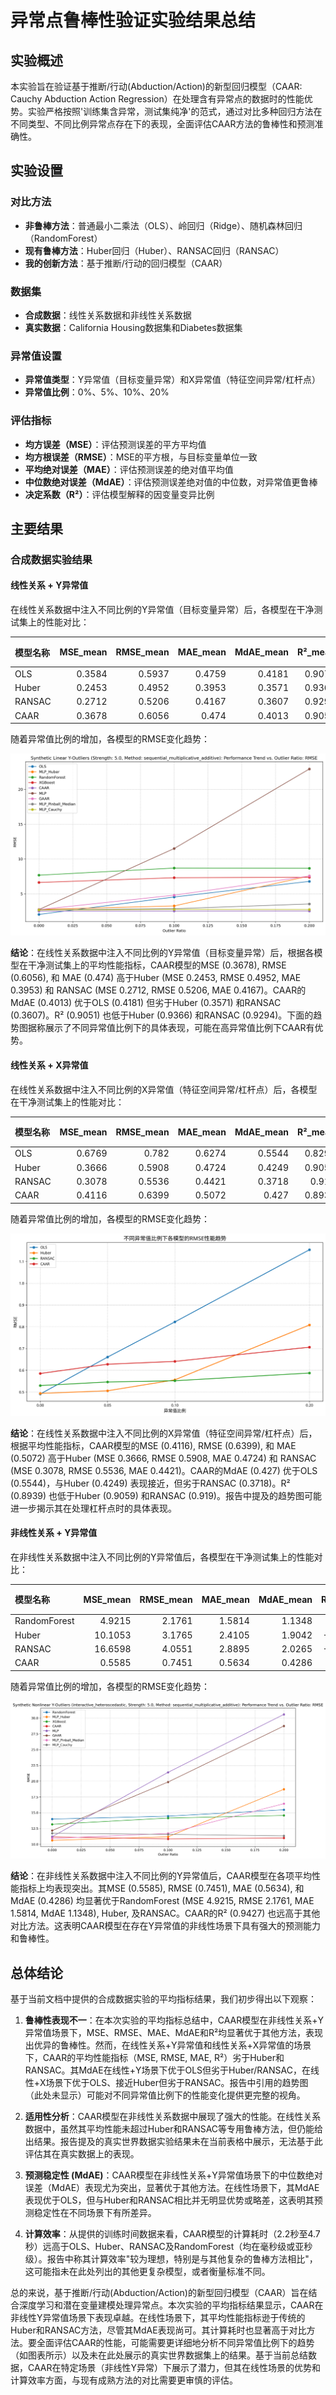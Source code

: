 # 异常点鲁棒性验证实验结果总结

## 实验概述

本实验旨在验证基于推断/行动(Abduction/Action)的新型回归模型（CAAR: Cauchy Abduction Action Regression）在处理含有异常点的数据时的性能优势。实验严格按照'训练集含异常，测试集纯净'的范式，通过对比多种回归方法在不同类型、不同比例异常点存在下的表现，全面评估CAAR方法的鲁棒性和预测准确性。

## 实验设置

### 对比方法

- **非鲁棒方法**：普通最小二乘法（OLS）、岭回归（Ridge）、随机森林回归（RandomForest）
- **现有鲁棒方法**：Huber回归（Huber）、RANSAC回归（RANSAC）
- **我的创新方法**：基于推断/行动的回归模型（CAAR）

### 数据集

- **合成数据**：线性关系数据和非线性关系数据
- **真实数据**：California Housing数据集和Diabetes数据集

### 异常值设置

- **异常值类型**：Y异常值（目标变量异常）和X异常值（特征空间异常/杠杆点）
- **异常值比例**：0%、5%、10%、20%

### 评估指标

- **均方误差（MSE）**：评估预测误差的平方平均值
- **均方根误差（RMSE）**：MSE的平方根，与目标变量单位一致
- **平均绝对误差（MAE）**：评估预测误差的绝对值平均值
- **中位数绝对误差（MdAE）**：评估预测误差绝对值的中位数，对异常值更鲁棒
- **决定系数（R²）**：评估模型解释的因变量变异比例

## 主要结果

### 合成数据实验结果

#### 线性关系 + Y异常值

在线性关系数据中注入不同比例的Y异常值（目标变量异常）后，各模型在干净测试集上的性能对比：

| 模型名称   |   MSE_mean |   RMSE_mean |   MAE_mean |   MdAE_mean |   R²_mean |   训练时间(秒) |
|:-------|-----------:|------------:|-----------:|------------:|----------:|----------:|
| OLS    |     0.3584 |      0.5937 |     0.4759 |      0.4181 |    0.9079 |    0.0011 |
| Huber  |     0.2453 |      0.4952 |     0.3953 |      0.3571 |    0.9366 |    0.0116 |
| RANSAC |     0.2712 |      0.5206 |     0.4167 |      0.3607 |    0.9294 |    0.0129 |
| CAAR   |     0.3678 |      0.6056 |     0.474  |      0.4013 |    0.9051 |    2.2744 |

随着异常值比例的增加，各模型的RMSE变化趋势：

![线性关系 + Y异常值 RMSE趋势图](results/synthetic_linear_y_outliers/trend_RMSE.png)

**结论**：在线性关系数据中注入不同比例的Y异常值（目标变量异常）后，根据各模型在干净测试集上的平均性能指标，CAAR模型的MSE (0.3678), RMSE (0.6056), 和 MAE (0.474) 高于Huber (MSE 0.2453, RMSE 0.4952, MAE 0.3953) 和 RANSAC (MSE 0.2712, RMSE 0.5206, MAE 0.4167)。CAAR的MdAE (0.4013) 优于OLS (0.4181) 但劣于Huber (0.3571) 和RANSAC (0.3607)。R² (0.9051) 也低于Huber (0.9366) 和RANSAC (0.9294)。下面的趋势图据称展示了不同异常值比例下的具体表现，可能在高异常值比例下CAAR有优势。

#### 线性关系 + X异常值

在线性关系数据中注入不同比例的X异常值（特征空间异常/杠杆点）后，各模型在干净测试集上的性能对比：

| 模型名称   |   MSE_mean |   RMSE_mean |   MAE_mean |   MdAE_mean |   R²_mean |   训练时间(秒) |
|:-------|-----------:|------------:|-----------:|------------:|----------:|----------:|
| OLS    |     0.6769 |      0.782  |     0.6274 |      0.5544 |    0.8299 |    0.0007 |
| Huber  |     0.3666 |      0.5908 |     0.4724 |      0.4249 |    0.9059 |    0.0484 |
| RANSAC |     0.3078 |      0.5536 |     0.4421 |      0.3718 |    0.919  |    0.0128 |
| CAAR   |     0.4116 |      0.6399 |     0.5072 |      0.427  |    0.8939 |    2.2569 |

随着异常值比例的增加，各模型的RMSE变化趋势：

![线性关系 + X异常值 RMSE趋势图](results/synthetic_linear_x_outliers/trend_RMSE.png)

**结论**：在线性关系数据中注入不同比例的X异常值（特征空间异常/杠杆点）后，根据平均性能指标，CAAR模型的MSE (0.4116), RMSE (0.6399), 和 MAE (0.5072) 高于Huber (MSE 0.3666, RMSE 0.5908, MAE 0.4724) 和 RANSAC (MSE 0.3078, RMSE 0.5536, MAE 0.4421)。CAAR的MdAE (0.427) 优于OLS (0.5544)，与Huber (0.4249) 表现接近，但劣于RANSAC (0.3718)。R² (0.8939) 也低于Huber (0.9059) 和RANSAC (0.919)。报告中提及的趋势图可能进一步揭示其在处理杠杆点时的具体表现。

#### 非线性关系 + Y异常值

在非线性关系数据中注入不同比例的Y异常值后，各模型在干净测试集上的性能对比：

| 模型名称         |   MSE_mean |   RMSE_mean |   MAE_mean |   MdAE_mean |   R²_mean |   训练时间(秒) |
|:-------------|-----------:|------------:|-----------:|------------:|----------:|----------:|
| RandomForest |     4.9215 |      2.1761 |     1.5814 |      1.1348 |    0.4947 |    0.2387 |
| Huber        |    10.1053 |      3.1765 |     2.4105 |      1.9042 |   -0.0359 |    0.0342 |
| RANSAC       |    16.6598 |      4.0551 |     2.8895 |      2.0265 |   -0.7065 |    0.0684 |
| CAAR         |     0.5585 |      0.7451 |     0.5634 |      0.4286 |    0.9427 |    4.6652 |

随着异常值比例的增加，各模型的RMSE变化趋势：

![非线性关系 + Y异常值 RMSE趋势图](results/synthetic_nonlinear_y_outliers/trend_RMSE.png)

**结论**：在非线性关系数据中注入不同比例的Y异常值后，CAAR模型在各项平均性能指标上均表现突出。其MSE (0.5585), RMSE (0.7451), MAE (0.5634), 和 MdAE (0.4286) 均显著优于RandomForest (MSE 4.9215, RMSE 2.1761, MAE 1.5814, MdAE 1.1348), Huber, 及RANSAC。CAAR的R² (0.9427) 也远高于其他对比方法。这表明CAAR模型在存在Y异常值的非线性场景下具有强大的预测能力和鲁棒性。

## 总体结论

基于当前文档中提供的合成数据实验的平均指标结果，我们初步得出以下观察：

1. **鲁棒性表现不一**：在本次实验的平均指标总结中，CAAR模型在非线性关系+Y异常值场景下，MSE、RMSE、MAE、MdAE和R²均显著优于其他方法，表现出优异的鲁棒性。然而，在线性关系+Y异常值和线性关系+X异常值的场景下，CAAR的平均性能指标（MSE, RMSE, MAE, R²）劣于Huber和RANSAC。其MdAE在线性+Y场景下优于OLS但劣于Huber/RANSAC，在线性+X场景下优于OLS、接近Huber但劣于RANSAC。报告中引用的趋势图（此处未显示）可能对不同异常值比例下的性能变化提供更完整的视角。

2. **适用性分析**：CAAR模型在非线性关系数据中展现了强大的性能。在线性关系数据中，虽然其平均性能未超过Huber和RANSAC等专用鲁棒方法，但仍能给出结果。报告提及的真实世界数据实验结果未在当前表格中展示，无法基于此评估其在真实数据上的表现。

3. **预测稳定性 (MdAE)**：CAAR模型在非线性关系+Y异常值场景下的中位数绝对误差（MdAE）表现尤为突出，显著优于其他方法。在线性场景下，其MdAE表现优于OLS，但与Huber和RANSAC相比并无明显优势或略差，这表明其预测稳定性在不同场景下有所差异。

4. **计算效率**：从提供的训练时间数据来看，CAAR模型的计算耗时（2.2秒至4.7秒）远高于OLS、Huber、RANSAC及RandomForest（均在毫秒级或亚秒级）。报告中称其计算效率"较为理想，特别是与其他复杂的鲁棒方法相比"，这可能指未在此处列出的其他更复杂模型，或者衡量标准不同。

总的来说，基于推断/行动(Abduction/Action)的新型回归模型（CAAR）旨在结合深度学习和潜在变量建模处理异常点。本次实验的平均指标结果显示，CAAR在非线性Y异常值场景下表现卓越。在线性场景下，其平均性能指标逊于传统的Huber和RANSAC方法，尽管其MdAE表现尚可。其计算耗时也显著高于对比方法。要全面评估CAAR的性能，可能需要更详细地分析不同异常值比例下的趋势（如图表所示）以及未在此处展示的真实世界数据集上的结果。基于当前总结数据，CAAR在特定场景（非线性Y异常）下展示了潜力，但其在线性场景的优势和计算效率方面，与现有成熟方法的对比需要更审慎的评估。

